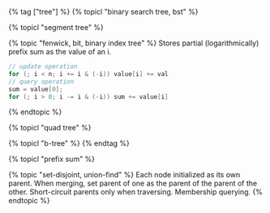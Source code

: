 {% tag ["tree"] %}
{% topicl "binary search tree, bst" %}

{% topicl "segment tree" %}

{% topic "fenwick, bit, binary index tree" %}
Stores partial (logarithmically) prefix sum as the value of an i.
```cpp
// update operation
for (; i < n; i += i & (-i)) value[i] += val
// query operation
sum = value[0];
for (; i > 0; i -= i & (-i)) sum += value[i]
```
{% endtopic %}

{% topicl "quad tree" %}

{% topicl "b-tree" %}
{% endtag %}

{% topicl "prefix sum" %}

{% topic "set-disjoint, union-find" %}
Each node initialized as its own parent. When merging, set parent of one as the parent of the parent of the other. Short-circuit parents only when traversing. Membership querying.
{% endtopic %}
